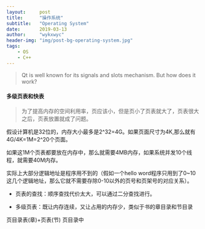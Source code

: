 ```yaml
---
layout:     post
title:      "操作系统"
subtitle:   "Operating System"
date:       2019-03-13
author:     "wykxwyc"
header-img: "img/post-bg-operating-system.jpg"
tags:
    - OS
    - C++
---
```

> Qt is well known for its signals and slots mechanism. But how does it work?
> 

#### 多级页表和快表
>为了提高内存的空间利用率，页应该小，但是页小了页表就大了，页表很大之后，页表放置就成了问题。

假设计算机是32位的，内存大小最多是2^32=4G。如果页面尺寸为4K,那么就有4G/4K=1M=2^20个页面。

如果这1M个页表都要放在内存中，那么就需要4MB内存，如果系统并发10个线程，就需要40M内存。

实际上大部分逻辑地址是程序用不到的（假如一个hello word程序只用到了0~10这几个逻辑地址，那么它就不需要存除0-10以外的页号和页架号的对应关系）。

* 页表的查找：顺序查找代价太大，可以通过二分查找进行。

* 多级页表：既让内存连续，又让占用的内存少，类似于书的章目录和节目录

页目录表(章)+页表(节) 页目录中


